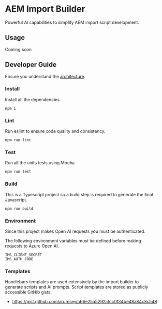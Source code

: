 # AEM Import Builder

Powerful AI capabilities to simplify AEM import script development.

## Usage

Coming soon

## Developer Guide

Ensure you understand the [architecture](./wiki).

### Install

Install all the dependencies.

```
npm i
```

### Lint

Run eslint to ensure code quality and consistency.

```
npm run lint
```

### Test

Run all the units tests using Mocha.

```
npm run test
```

### Build

This is a Typescript project so a build step is required to generate the final Javascript.

```
npm run build
```

### Environment

Since this project makes Open AI requests you must be authenticated.

The following environment variables must be defined before making requests to Azure Open AI.

```
IMS_CLIENT_SECRET
IMS_AUTH_CODE
```

### Templates

Handlebars templates are used extensively by the import builder to generate scripts and AI prompts. Script templates are stored as publicly accessible GitHib gists.

- https://gist.github.com/arumsey/a66e25a5292afcc0f34be48a84c8c548

